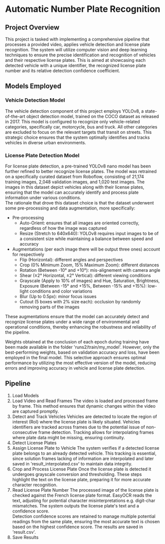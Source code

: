 # Automatic Number Plate Recognition

## Project Overview

This project is tasked with implementing a comprehensive pipeline that
processes a provided video, applies vehicle detection and license plate
recognition. The system will utilize computer vision and deep learning
techniques to ensure the precise identification and recognition of
vehicles and their respective license plates. This is aimed at
showcasing each detected vehicle with a unique identifier, the
recognized license plate number and its relative detection confidence
coefficient.

## Models Employed

### Vehicle Detection Model

The vehicle detection component of this project employs YOLOv8, a
state-of-the-art object detection model, trained on the COCO dataset as
released in 2017. This model is configured to recognize only
vehicle-related categories, specifically car, motorcycle, bus and truck.
All other categories are excluded to focus on the relevant targets that
transit on streets. This strategic choice ensures that the system
optimally identifies and tracks vehicles in diverse urban environments.

### License Plate Detection Model

For license plate detection, a pre-trained YOLOv8 nano model has been
further refined to better recognize license plates. The model was
retrained on a specifically curated dataset from Roboflow,
consisting of 21,174 training images, 2,048 validation images, and 1,020
test images. The images in this dataset depict vehicles along with their
license plates, ensuring that the model can accurately identify and
process plate information under various conditions.  
The rationale that drove this dataset choice is that the dataset
underwent some pre-processing and data augmentation, more specifically:

-   Pre-processing
    -   Auto-Orient: ensures that all images are oriented correctly,
        regardless of how the image was captured
    -   Resize (Stretch to 640x640): YOLOv8 requires input images to be
        of a consistent size while maintaining a balance between speed
        and accuracy
-   Augmentations (per each image there will be output three ones)
    account for respectively
    -   Flip (Horizontal): different angles and perspectives
    -   Crop (0% Minimum Zoom, 15% Maximum Zoom): different distances
    -   Rotation (Between -10° and +10°): mis-alignement with camera
        angle
    -   Shear (±2° Horizontal, ±2° Vertical): different viewing
        conditions
    -   Grayscale (Apply to 10% of images) and Hue, Saturation,
        Brightness, Exposure (Between -15° and +15%, Between -15% and
        +15%): low-light conditions and color variations
    -   Blur (Up to 0.5px): minor focus issues
    -   Cutout (5 boxes with 2% size each): occlusion by randomly
        removing parts of the images

These augmentations ensure that the model can accurately detect and
recognize license plates under a wide range of environmental and
operational conditions, thereby enhancing the robustness and reliability
of the pipeline.

Weights obtained at the conclusion of each epoch during training have
been made available in the folder 'runs2/train/my_model'. However, only
the best-performing weights, based on validation accuracy and loss, have
been employed in the final model. This selective approach ensures
optimal performance by utilizing the most effective version of the
model, reducing errors and improving accuracy in vehicle and license
plate detection.

## Pipeline

1.  Load Models  
2.  Load Video and Read Frames The video is loaded and processed frame
    by frame. This method ensures that dynamic changes within the video
    are captured promptly.
3.  Detect and Track Vehicles Vehicles are detected to locate the region
    of interest (RoI) where the license plate is likely situated.
    Vehicles identifiers are tracked across frames due to the potential
    issue of non-consecutive frame detection. Tracking allows for
    interpolating frames where plate data might be missing, ensuring
    continuity.  
4.  Detect License Plates
5.  Assign License Plate to Vehicle The system verifies if a detected
    license plate belongs to an already detected vehicle. This tracking
    is essential, since solution frames lacking of information are
    interpolated and later saved in 'result_interpolated.csv' to
    maintain data integrity.
6.  Crop and Process License Plate Once the license plate is detected it
    undergoes grayscale conversion and thresholding. These steps
    highlight the text on the license plate, preparing it for more
    accurate character recognition.
7.  Read License Plate Number The processed image of the license plate
    is checked against the French license plate format. EasyOCR reads
    the text, adjusting for potential character misinterpretations e.g.
    digit-char mismatches. The system outputs the license plate's text
    and a confidence score.  
    Detection confidence scores are retained to manage multiple
    potential readings from the same plate, ensuring the most accurate
    text is chosen based on the highest confidence score. The results
    are saved in 'result.csv'.
8.  Save Results

